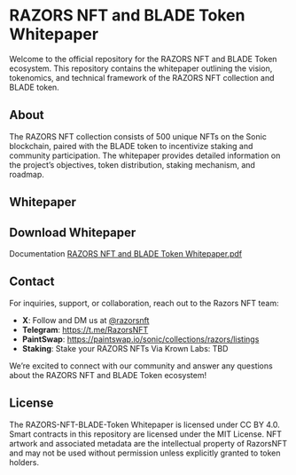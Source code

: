 # RAZORS NFT and BLADE Token Whitepaper

Welcome to the official repository for the RAZORS NFT and BLADE Token ecosystem. This repository contains the whitepaper outlining the vision, tokenomics, and technical framework of the RAZORS NFT collection and BLADE token.

## About
The RAZORS NFT collection consists of 500 unique NFTs on the Sonic blockchain, paired with the BLADE token to incentivize staking and community participation. The whitepaper provides detailed information on the project’s objectives, token distribution, staking mechanism, and roadmap.

## Whitepaper
## Download Whitepaper

Documentation [RAZORS NFT and BLADE Token Whitepaper.pdf](https://github.com/user-attachments/files/20543131/RAZORS.NFT.and.BLADE.Token.Whitepaper.FINAL.pdf)



## Contact

For inquiries, support, or collaboration, reach out to the Razors NFT team:

- **X**: Follow and DM us at [@razorsnft](https://x.com/razorsnft)
- **Telegram**: https://t.me/RazorsNFT
- **PaintSwap**: https://paintswap.io/sonic/collections/razors/listings
- **Staking**: Stake your RAZORS NFTs Via Krown Labs: TBD

We’re excited to connect with our community and answer any questions about the RAZORS NFT and BLADE Token ecosystem!

## License

The RAZORS-NFT-BLADE-Token Whitepaper is licensed under CC BY 4.0. Smart contracts in this repository are licensed under the MIT License. NFT artwork and associated metadata are the intellectual property of RazorsNFT and may not be used without permission unless explicitly granted to token holders.
